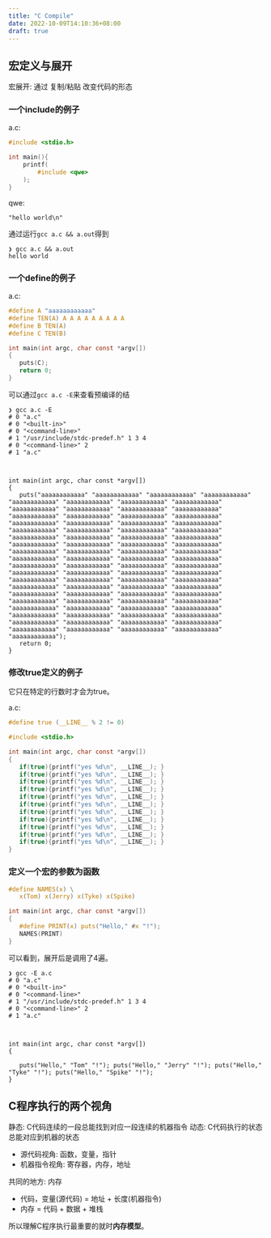 ```yaml
---
title: "C Compile"
date: 2022-10-09T14:10:36+08:00
draft: true
---
```


## 宏定义与展开

宏展开: 通过 复制/粘贴 改变代码的形态


### 一个include的例子

a.c:

```c
#include <stdio.h>

int main(){
    printf(
        #include <qwe>
    );
}
```

qwe:

```text
"hello world\n"
```

通过运行`gcc a.c && a.out`得到

```text
❯ gcc a.c && a.out
hello world
```

### 一个define的例子

a.c:
```c
#define A "aaaaaaaaaaaa"
#define TEN(A) A A A A A A A A A
#define B TEN(A)
#define C TEN(B)

int main(int argc, char const *argv[])
{
   puts(C);
   return 0;
}
```

可以通过`gcc a.c -E`来查看预编译的结

```text
❯ gcc a.c -E
# 0 "a.c"
# 0 "<built-in>"
# 0 "<command-line>"
# 1 "/usr/include/stdc-predef.h" 1 3 4
# 0 "<command-line>" 2
# 1 "a.c"



int main(int argc, char const *argv[])
{
   puts("aaaaaaaaaaaa" "aaaaaaaaaaaa" "aaaaaaaaaaaa" "aaaaaaaaaaaa" "aaaaaaaaaaaa" "aaaaaaaaaaaa" "aaaaaaaaaaaa" "aaaaaaaaaaaa" "aaaaaaaaaaaa" "aaaaaaaaaaaa" "aaaaaaaaaaaa" "aaaaaaaaaaaa" "aaaaaaaaaaaa" "aaaaaaaaaaaa" "aaaaaaaaaaaa" "aaaaaaaaaaaa" "aaaaaaaaaaaa" "aaaaaaaaaaaa" "aaaaaaaaaaaa" "aaaaaaaaaaaa" "aaaaaaaaaaaa" "aaaaaaaaaaaa" "aaaaaaaaaaaa" "aaaaaaaaaaaa" "aaaaaaaaaaaa" "aaaaaaaaaaaa" "aaaaaaaaaaaa" "aaaaaaaaaaaa" "aaaaaaaaaaaa" "aaaaaaaaaaaa" "aaaaaaaaaaaa" "aaaaaaaaaaaa" "aaaaaaaaaaaa" "aaaaaaaaaaaa" "aaaaaaaaaaaa" "aaaaaaaaaaaa" "aaaaaaaaaaaa" "aaaaaaaaaaaa" "aaaaaaaaaaaa" "aaaaaaaaaaaa" "aaaaaaaaaaaa" "aaaaaaaaaaaa" "aaaaaaaaaaaa" "aaaaaaaaaaaa" "aaaaaaaaaaaa" "aaaaaaaaaaaa" "aaaaaaaaaaaa" "aaaaaaaaaaaa" "aaaaaaaaaaaa" "aaaaaaaaaaaa" "aaaaaaaaaaaa" "aaaaaaaaaaaa" "aaaaaaaaaaaa" "aaaaaaaaaaaa" "aaaaaaaaaaaa" "aaaaaaaaaaaa" "aaaaaaaaaaaa" "aaaaaaaaaaaa" "aaaaaaaaaaaa" "aaaaaaaaaaaa" "aaaaaaaaaaaa" "aaaaaaaaaaaa" "aaaaaaaaaaaa" "aaaaaaaaaaaa" "aaaaaaaaaaaa" "aaaaaaaaaaaa" "aaaaaaaaaaaa" "aaaaaaaaaaaa" "aaaaaaaaaaaa" "aaaaaaaaaaaa" "aaaaaaaaaaaa" "aaaaaaaaaaaa" "aaaaaaaaaaaa" "aaaaaaaaaaaa" "aaaaaaaaaaaa" "aaaaaaaaaaaa" "aaaaaaaaaaaa" "aaaaaaaaaaaa" "aaaaaaaaaaaa" "aaaaaaaaaaaa" "aaaaaaaaaaaa");
   return 0;
}
```

### 修改true定义的例子

它只在特定的行数时才会为true。

a.c:

```c
#define true (__LINE__ % 2 != 0)

#include <stdio.h>

int main(int argc, char const *argv[])
{
   if(true){printf("yes %d\n", __LINE__); }
   if(true){printf("yes %d\n", __LINE__); }
   if(true){printf("yes %d\n", __LINE__); }
   if(true){printf("yes %d\n", __LINE__); }
   if(true){printf("yes %d\n", __LINE__); }
   if(true){printf("yes %d\n", __LINE__); }
   if(true){printf("yes %d\n", __LINE__); }
   if(true){printf("yes %d\n", __LINE__); }
   if(true){printf("yes %d\n", __LINE__); }
   if(true){printf("yes %d\n", __LINE__); }
   if(true){printf("yes %d\n", __LINE__); }
}
```


### 定义一个宏的参数为函数

```c
#define NAMES(x) \
   x(Tom) x(Jerry) x(Tyke) x(Spike)

int main(int argc, char const *argv[])
{
   #define PRINT(x) puts("Hello," #x "!");
   NAMES(PRINT)
}
```

可以看到，展开后是调用了4遍。

```text
❯ gcc -E a.c
# 0 "a.c"
# 0 "<built-in>"
# 0 "<command-line>"
# 1 "/usr/include/stdc-predef.h" 1 3 4
# 0 "<command-line>" 2
# 1 "a.c"



int main(int argc, char const *argv[])
{

   puts("Hello," "Tom" "!"); puts("Hello," "Jerry" "!"); puts("Hello," "Tyke" "!"); puts("Hello," "Spike" "!");
}
```


## C程序执行的两个视角

静态: C代码连续的一段总能找到对应一段连续的机器指令
动态: C代码执行的状态总能对应到机器的状态

- 源代码视角: 函数，变量，指针
- 机器指令视角: 寄存器，内存，地址

共同的地方: 内存

- 代码，变量(源代码) = 地址 + 长度(机器指令)
- 内存 = 代码 + 数据 + 堆栈

所以理解C程序执行最重要的就时**内存模型**。
